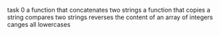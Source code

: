 task 0
a function that concatenates two strings
a function that copies a string
compares two strings
 reverses the content of an array of integers
canges all lowercases
